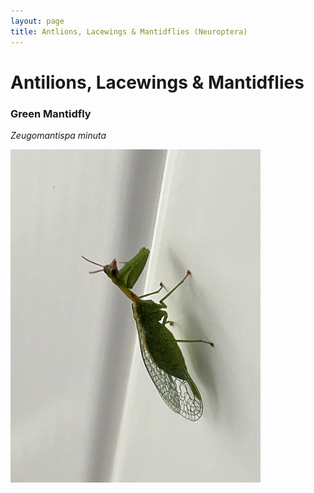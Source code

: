 ```yaml
---
layout: page
title: Antlions, Lacewings & Mantidflies (Neuroptera)
---
```


# Antilions, Lacewings & Mantidflies

### Green Mantidfly
*Zeugomantispa minuta*

<img src="\assets\images\Mantidfly.jpg" title="Southwest Virginia, Sept. 2025" width="400"/>
